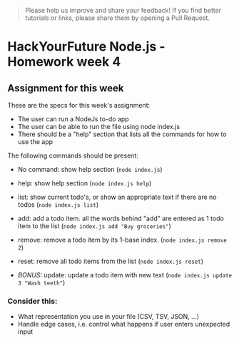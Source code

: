 > Please help us improve and share your feedback! If you find better tutorials or links, please share them by opening a Pull Request.

# HackYourFuture Node.js - Homework week 4

## Assignment for this week
These are the specs for this week's assignment:
- The user can run a NodeJs to-do app
- The user can be able to run the file using node index.js
- There should be a "help" section that lists all the commands for how to use the app

The following commands should be present:
- No command: show help section (`node index.js`)
- help: show help section (`node index.js help`)
- list: show current todo's, or show an appropriate text if there are no todos (`node index.js list`)
- add: add a todo item. all the words behind "add" are entered as 1 todo item to the list (`node index.js add "Buy groceries"`)
- remove: remove a todo item by its 1-base index. (`node index.js remove 2`)
- reset: remove all todo items from the list (`node index.js reset`)

- *BONUS:* update: update a todo item with new text (`node index.js update 3 "Wash teeth"`)

### Consider this:
- What representation you use in your file (CSV, TSV, JSON, ...)
- Handle edge cases, i.e. control what happens if user enters unexpected input
